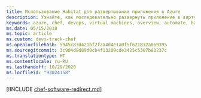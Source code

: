 ```yaml
---
title: Использование Habitat для развертывания приложения в Azure
description: Узнайте, как последовательно развернуть приложение в виртуальные машины и контейнеры Azure
keywords: azure, chef, devops, virtual machines, overview, automate, habitat
ms.date: 05/15/2018
ms.topic: article
ms.custom: devx-track-chef
ms.openlocfilehash: 5945c83d421bf2f2a4d4e1a0f5f621832a869395
ms.sourcegitcommit: 3c904d8d89d0cb4f13209cde3425c5307b83237c
ms.translationtype: HT
ms.contentlocale: ru-RU
ms.lasthandoff: 10/29/2020
ms.locfileid: "93024158"
---
```

[!INCLUDE [chef-software-redirect.md](includes/chef-software-redirect.md)]